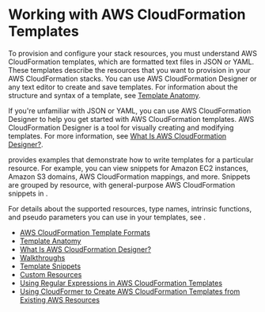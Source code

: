 # Working with AWS CloudFormation Templates<a name="template-guide"></a>

To provision and configure your stack resources, you must understand AWS CloudFormation templates, which are formatted text files in JSON or YAML\. These templates describe the resources that you want to provision in your AWS CloudFormation stacks\. You can use AWS CloudFormation Designer or any text editor to create and save templates\. For information about the structure and syntax of a template, see [Template Anatomy](template-anatomy.md)\.

If you're unfamiliar with JSON or YAML, you can use AWS CloudFormation Designer to help you get started with AWS CloudFormation templates\. AWS CloudFormation Designer is a tool for visually creating and modifying templates\. For more information, see [What Is AWS CloudFormation Designer?](working-with-templates-cfn-designer.md)\.

 provides examples that demonstrate how to write templates for a particular resource\. For example, you can view snippets for Amazon EC2 instances, Amazon S3 domains, AWS CloudFormation mappings, and more\. Snippets are grouped by resource, with general\-purpose AWS CloudFormation snippets in \.

For details about the supported resources, type names, intrinsic functions, and pseudo parameters you can use in your templates, see \.


+ [AWS CloudFormation Template Formats](template-formats.md)
+ [Template Anatomy](template-anatomy.md)
+ [What Is AWS CloudFormation Designer?](working-with-templates-cfn-designer.md)
+ [Walkthroughs](CHAP_Using.md)
+ [Template Snippets](CHAP_TemplateQuickRef.md)
+ [Custom Resources](template-custom-resources.md)
+ [Using Regular Expressions in AWS CloudFormation Templates](cfn-regexes.md)
+ [Using CloudFormer to Create AWS CloudFormation Templates from Existing AWS Resources](cfn-using-cloudformer.md)